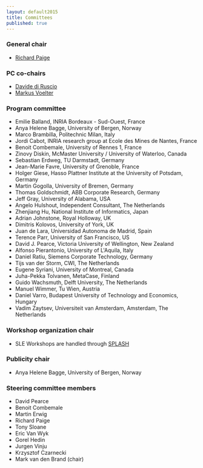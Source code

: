 ```yaml
---
layout: default2015
title: Committees
published: true
---
```


### General chair

* [Richard Paige](http://www-users.cs.york.ac.uk/~paige/)

### PC co-chairs

* [Davide di Ruscio](http://www.di.univaq.it/diruscio/)
* [Markus Voelter](http://www.voelter.de/)

### Program committee

* Emilie Balland,  INRIA Bordeaux - Sud-Ouest, France
* Anya Helene Bagge, University of Bergen, Norway
* Marco Brambilla, Politechnic Milan, Italy
* Jordi Cabot, INRIA research group at Ecole des Mines de Nantes, France
* Benoit Combemale, University of Rennes 1, France
* Zinovy Diskin, McMaster University / University of Waterloo, Canada
* Sebastian Erdweg, TU Darmstadt, Germany
* Jean-Marie Favre, University of Grenoble, France
* Holger Giese, Hasso Plattner Institute at the University of Potsdam, Germany
* Martin Gogolla, University of Bremen, Germany
* Thomas Goldschmidt, ABB Corporate Research, Germany
* Jeff Gray, University of Alabama, USA
* Angelo Hulshout, Independent Consultant, The Netherlands
* Zhenjiang Hu, National Institute of Informatics, Japan
* Adrian Johnstone, Royal Holloway, UK
* Dimitris Kolovos, University of York, UK
* Juan de Lara, Universidad Autonoma de Madrid, Spain
* Terence Parr, University of San Francisco, US
* David J. Pearce, Victoria University of Wellington, New Zealand
* Alfonso Pierantonio, University of L'Aquila, Italy
* Daniel Ratiu, Siemens Corporate Technology, Germany
* Tijs van der Storm, CWI, The Netherlands
* Eugene Syriani,  University of Montreal, Canada
* Juha-Pekka Tolvanen, MetaCase, Finland
* Guido Wachsmuth, Delft University, The Netherlands
* Manuel Wimmer, Tu Wien, Austria
* Daniel Varro, Budapest University of Technology and Economics, Hungary
* Vadim Zaytsev, Universiteit van Amsterdam, Amsterdam, The Netherlands

### Workshop organization chair

* SLE Workshops are handled through [SPLASH](http://2015.splashcon.org/track/splash2015-workshops)


### Publicity chair

* Anya Helene Bagge, University of Bergen, Norway


### Steering committee members

* David Pearce
* Benoit Combemale
* Martin Erwig 
* Richard Paige
* Tony Sloane 
* Eric Van Wyk
* Gorel Hedin
* Jurgen Vinju
* Krzysztof Czarnecki 
* Mark van den Brand (chair)
